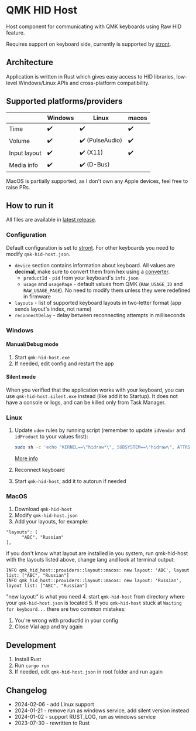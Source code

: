 # QMK HID Host

Host component for communicating with QMK keyboards using Raw HID feature.

Requires support on keyboard side, currently is supported by [stront](https://github.com/zzeneg/stront).

## Architecture

Application is written in Rust which gives easy access to HID libraries, low-level Windows/Linux APIs and cross-platform compatibility.

## Supported platforms/providers

|              | Windows            | Linux                           | macos              |
| ------------ | ------------------ | ------------------------------- |--------------------|
| Time         | :heavy_check_mark: | :heavy_check_mark:              | :heavy_check_mark: |
| Volume       | :heavy_check_mark: | :heavy_check_mark: (PulseAudio) | :heavy_check_mark: |
| Input layout | :heavy_check_mark: | :heavy_check_mark: (X11)        | :heavy_check_mark: |
| Media info   | :heavy_check_mark: | :heavy_check_mark: (D-Bus)      |                    |

MacOS is partially supported, as I don't own any Apple devices, feel free to raise PRs.

## How to run it

All files are available in [latest release](https://github.com/zzeneg/qmk-hid-host/releases/tag/latest).

### Configuration

Default configuration is set to [stront](https://github.com/zzeneg/stront). For other keyboards you need to modify `qmk-hid-host.json`.

- `device` section contains information about keyboard. All values are **decimal**, make sure to convert them from hex using a [converter](https://tools.keycdn.com/hex-converter).
  - `productId` - `pid` from your keyboard's `info.json`
  - `usage` and `usagePage` - default values from QMK (`RAW_USAGE_ID` and `RAW_USAGE_PAGE`). No need to modify them unless they were redefined in firmware
- `layouts` - list of supported keyboard layouts in two-letter format (app sends layout's index, not name)
- `reconnectDelay` - delay between reconnecting attempts in milliseconds

### Windows

#### Manual/Debug mode

1. Start `qmk-hid-host.exe`
2. If needed, edit config and restart the app

#### Silent mode

When you verified that the application works with your keyboard, you can use `qmk-hid-host.silent.exe` instead (like add it to Startup). It does not have a console or logs, and can be killed only from Task Manager.

### Linux

1. Update `udev` rules by running script (remember to update `idVendor` and `idProduct` to your values first):

   ```sh
   sudo sh -c 'echo "KERNEL==\"hidraw*\", SUBSYSTEM==\"hidraw\", ATTRS{idVendor}==\"feed\", ATTRS{idProduct}==\"0844\", MODE=\"0666\"" > /etc/udev/rules.d/99-qmkhidhost.rules'
   ```

   [More info](https://get.vial.today/manual/linux-udev.html)

2. Reconnect keyboard
3. Start `qmk-hid-host`, add it to autorun if needed

### MacOS
1. Download `qmk-hid-host`
2. Modify `qmk-hid-host.json`
3. Add your layouts, for example:
```
"layouts": [
      "ABC", "Russian"
],
```
if you don't know what layout are installed in you system, run qmk-hid-host with the layouts listed above, change lang and look at terminal output:
```
INFO qmk_hid_host::providers::layout::macos: new layout: 'ABC', layout list: ["ABC", "Russian"]
INFO qmk_hid_host::providers::layout::macos: new layout: 'Russian', layout list: ["ABC", "Russian"]
```
"new layout:" is what you need
4. start `qmk-hid-host` from directory where your `qmk-hid-host.json` is located
5. If you `qmk-hid-host` stuck at `Waiting for keyboard...` there are two common mistakes:
   1. You're wrong with productId in your config
   2. Close Vial app and try again

## Development

1. Install Rust
2. Run `cargo run`
3. If needed, edit `qmk-hid-host.json` in root folder and run again

## Changelog
- 2024-02-06 - add Linux support
- 2024-01-21 - remove run as windows service, add silent version instead
- 2024-01-02 - support RUST_LOG, run as windows service
- 2023-07-30 - rewritten to Rust
